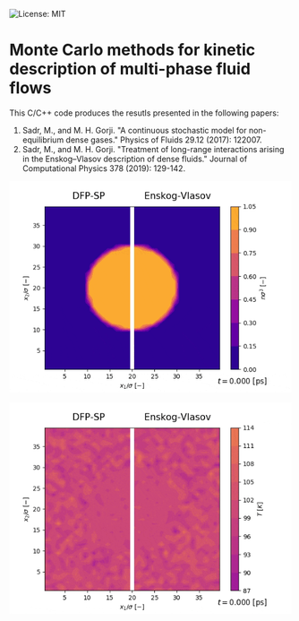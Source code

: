 ![License: MIT](https://img.shields.io/badge/License-MIT-yellow.svg)

# Monte Carlo methods for kinetic description of multi-phase fluid flows


This C/C++ code produces the resutls presented in the following papers:

1. Sadr, M., and M. H. Gorji. "A continuous stochastic model for non-equilibrium dense gases." Physics of Fluids 29.12 (2017): 122007.
2. Sadr, M., and M. H. Gorji. "Treatment of long-range interactions arising in the Enskog–Vlasov description of dense fluids." Journal of Computational Physics 378 (2019): 129-142.

![Demo](videos/n_validation.gif)

![Demo](videos/T_validation.gif)
